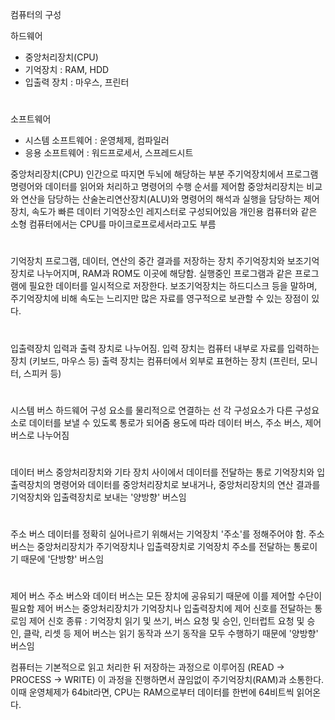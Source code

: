 컴퓨터의 구성

하드웨어

* 중앙처리장치(CPU)
* 기억장치 : RAM, HDD
* 입출력 장치 : 마우스, 프린터
#
소프트웨어

* 시스템 소프트웨어 : 운영체제, 컴파일러
* 응용 소프트웨어 : 워드프로세서, 스프레드시트


중앙처리장치(CPU)
인간으로 따지면 두뇌에 해당하는 부분
주기억장치에서 프로그램 명령어와 데이터를 읽어와 처리하고 명령어의 수행 순서를 제어함 중앙처리장치는 비교와 연산을 담당하는 산술논리연산장치(ALU)와 명령어의 해석과 실행을 담당하는 제어장치, 속도가 빠른 데이터 기억장소인 레지스터로 구성되어있음
개인용 컴퓨터와 같은 소형 컴퓨터에서는 CPU를 마이크로프로세서라고도 부름

#
기억장치
프로그램, 데이터, 연산의 중간 결과를 저장하는 장치
주기억장치와 보조기억장치로 나누어지며, RAM과 ROM도 이곳에 해당함. 실행중인 프로그램과 같은 프로그램에 필요한 데이터를 일시적으로 저장한다.
보조기억장치는 하드디스크 등을 말하며, 주기억장치에 비해 속도는 느리지만 많은 자료를 영구적으로 보관할 수 있는 장점이 있다.

#
입출력장치
입력과 출력 장치로 나누어짐.
입력 장치는 컴퓨터 내부로 자료를 입력하는 장치 (키보드, 마우스 등)
출력 장치는 컴퓨터에서 외부로 표현하는 장치 (프린터, 모니터, 스피커 등)


#
시스템 버스
하드웨어 구성 요소를 물리적으로 연결하는 선
각 구성요소가 다른 구성요소로 데이터를 보낼 수 있도록 통로가 되어줌
용도에 따라 데이터 버스, 주소 버스, 제어 버스로 나누어짐

#
데이터 버스
중앙처리장치와 기타 장치 사이에서 데이터를 전달하는 통로
기억장치와 입출력장치의 명령어와 데이터를 중앙처리장치로 보내거나, 중앙처리장치의 연산 결과를 기억장치와 입출력장치로 보내는 '양방향' 버스임
#
주소 버스
데이터를 정확히 실어나르기 위해서는 기억장치 '주소'를 정해주어야 함.
주소버스는 중앙처리장치가 주기억장치나 입출력장치로 기억장치 주소를 전달하는 통로이기 때문에 '단방향' 버스임
#
제어 버스
주소 버스와 데이터 버스는 모든 장치에 공유되기 때문에 이를 제어할 수단이 필요함
제어 버스는 중앙처리장치가 기억장치나 입출력장치에 제어 신호를 전달하는 통로임
제어 신호 종류 : 기억장치 읽기 및 쓰기, 버스 요청 및 승인, 인터럽트 요청 및 승인, 클락, 리셋 등
제어 버스는 읽기 동작과 쓰기 동작을 모두 수행하기 때문에 '양방향' 버스임

컴퓨터는 기본적으로 읽고 처리한 뒤 저장하는 과정으로 이루어짐
(READ → PROCESS → WRITE)
이 과정을 진행하면서 끊임없이 주기억장치(RAM)과 소통한다. 이때 운영체제가 64bit라면, CPU는 RAM으로부터 데이터를 한번에 64비트씩 읽어온다.
